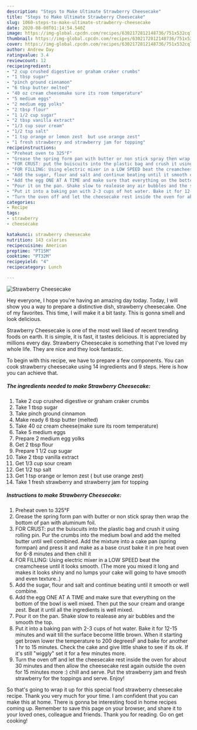 ```yaml
---
description: "Steps to Make Ultimate Strawberry Cheesecake"
title: "Steps to Make Ultimate Strawberry Cheesecake"
slug: 1060-steps-to-make-ultimate-strawberry-cheesecake
date: 2020-08-08T01:14:54.540Z
image: https://img-global.cpcdn.com/recipes/6302172812148736/751x532cq70/strawberry-cheesecake-recipe-main-photo.jpg
thumbnail: https://img-global.cpcdn.com/recipes/6302172812148736/751x532cq70/strawberry-cheesecake-recipe-main-photo.jpg
cover: https://img-global.cpcdn.com/recipes/6302172812148736/751x532cq70/strawberry-cheesecake-recipe-main-photo.jpg
author: Andrew Day
ratingvalue: 3.4
reviewcount: 12
recipeingredient:
- "2 cup crushed digestive or graham craker crumbs"
- "1 tbsp sugar"
- "pinch ground cinnamon"
- "6 tbsp butter melted"
- "40 oz cream cheesemake sure its room temperature"
- "5 medium eggs"
- "2 medium egg yolks"
- "2 tbsp flour"
- "1 1/2 cup sugar"
- "2 tbsp vanilla extract"
- "1/3 cup sour cream"
- "1/2 tsp salt"
- "1 tsp orange or lemon zest  but use orange zest"
- "1 fresh strawberry and strawberry jam for topping"
recipeinstructions:
- "Preheat oven to 325°F"
- "Grease the spring form pan with butter or non stick spray then wrap the bottom of pan with aluminum foil."
- "FOR CRUST: put the buiscuits into the plastic bag and crush it using rolling pin. Pur the crumbs into the medium bowl and add the melted butter until well combined. Add the mixture into a cake pan (spring formpan) and press it and make as a base crust bake it in pre heat oven for 6-8 minutes and then chill it"
- "FOR FILLING: Using electric mixer in a LOW SPEED beat the creamcheese until it looks smooth. (The more you mixed it long and makes it looks shiny and no lumps your cake will going to have smooth and even texture..)"
- "Add the sugar, flour and salt and continue beating until it smooth or well combine."
- "Add the egg ONE AT A TIME and make sure that everything on the bottom of the bowl is well mixed. Then put the sour cream and orange zest. Beat it until all the ingredients is well mixed."
- "Pour it on the pan. Shake slow to realease any air bubbles and the smooth the top."
- "Put it into a baking pan with 2-3 cups of hot water. Bake it for 12-15 minutes and wait till the surface become little brown. When it starting get brown lower the temperature to 200 degreesF and bake for another 1 hr to 15 minutes. Check the cake and give little shake to see if its ok. If it&#39;s still &#34;wiggly&#34; set it for a few minutes more."
- "Turn the oven off and let the cheesecake rest inside the oven for about 30 minutes and then allow the cheesecake rest again outside the oven for 15 minutes more :) chill and serve. Put the strawberry jam and fresh strawberry for the toppings and serve. Enjoy!"
categories:
- Recipe
tags:
- strawberry
- cheesecake

katakunci: strawberry cheesecake 
nutrition: 143 calories
recipecuisine: American
preptime: "PT15M"
cooktime: "PT32M"
recipeyield: "4"
recipecategory: Lunch

---
```



![Strawberry Cheesecake](https://img-global.cpcdn.com/recipes/6302172812148736/751x532cq70/strawberry-cheesecake-recipe-main-photo.jpg)

Hey everyone, I hope you're having an amazing day today. Today, I will show you a way to prepare a distinctive dish, strawberry cheesecake. One of my favorites. This time, I will make it a bit tasty. This is gonna smell and look delicious.

Strawberry Cheesecake is one of the most well liked of recent trending foods on earth. It is simple, it is fast, it tastes delicious. It is appreciated by millions every day. Strawberry Cheesecake is something that I've loved my whole life. They are nice and they look fantastic.




To begin with this recipe, we have to prepare a few components. You can cook strawberry cheesecake using 14 ingredients and 9 steps. Here is how you can achieve that.

<!--inarticleads1-->

##### The ingredients needed to make Strawberry Cheesecake:

1. Take 2 cup crushed digestive or graham craker crumbs
1. Take 1 tbsp sugar
1. Take pinch ground cinnamon
1. Make ready 6 tbsp butter (melted)
1. Take 40 oz cream cheese(make sure its room temperature)
1. Take 5 medium eggs
1. Prepare 2 medium egg yolks
1. Get 2 tbsp flour
1. Prepare 1 1/2 cup sugar
1. Take 2 tbsp vanilla extract
1. Get 1/3 cup sour cream
1. Get 1/2 tsp salt
1. Get 1 tsp orange or lemon zest ( but use orange zest)
1. Take 1 fresh strawberry and strawberry jam for topping




<!--inarticleads2-->

##### Instructions to make Strawberry Cheesecake:

1. Preheat oven to 325°F
1. Grease the spring form pan with butter or non stick spray then wrap the bottom of pan with aluminum foil.
1. FOR CRUST: put the buiscuits into the plastic bag and crush it using rolling pin. Pur the crumbs into the medium bowl and add the melted butter until well combined. Add the mixture into a cake pan (spring formpan) and press it and make as a base crust bake it in pre heat oven for 6-8 minutes and then chill it
1. FOR FILLING: Using electric mixer in a LOW SPEED beat the creamcheese until it looks smooth. (The more you mixed it long and makes it looks shiny and no lumps your cake will going to have smooth and even texture..)
1. Add the sugar, flour and salt and continue beating until it smooth or well combine.
1. Add the egg ONE AT A TIME and make sure that everything on the bottom of the bowl is well mixed. Then put the sour cream and orange zest. Beat it until all the ingredients is well mixed.
1. Pour it on the pan. Shake slow to realease any air bubbles and the smooth the top.
1. Put it into a baking pan with 2-3 cups of hot water. Bake it for 12-15 minutes and wait till the surface become little brown. When it starting get brown lower the temperature to 200 degreesF and bake for another 1 hr to 15 minutes. Check the cake and give little shake to see if its ok. If it&#39;s still &#34;wiggly&#34; set it for a few minutes more.
1. Turn the oven off and let the cheesecake rest inside the oven for about 30 minutes and then allow the cheesecake rest again outside the oven for 15 minutes more :) chill and serve. Put the strawberry jam and fresh strawberry for the toppings and serve. Enjoy!




So that's going to wrap it up for this special food strawberry cheesecake recipe. Thank you very much for your time. I am confident that you can make this at home. There is gonna be interesting food in home recipes coming up. Remember to save this page on your browser, and share it to your loved ones, colleague and friends. Thank you for reading. Go on get cooking!
